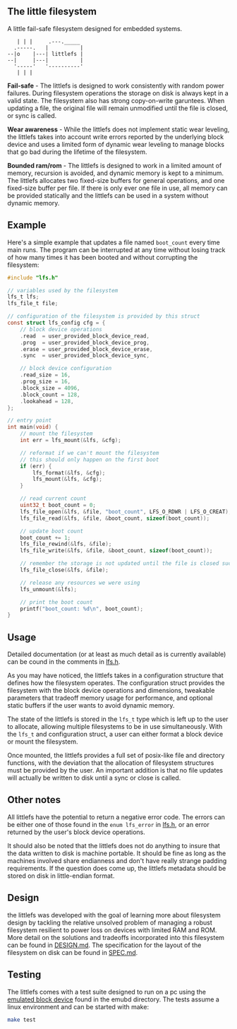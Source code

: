 ## The little filesystem

A little fail-safe filesystem designed for embedded systems.

```
   | | |     .---._____
  .-----.   |          |
--|o    |---| littlefs |
--|     |---|          |
  '-----'   '----------'
   | | |
```

**Fail-safe** - The littlefs is designed to work consistently with random
power failures. During filesystem operations the storage on disk is always
kept in a valid state. The filesystem also has strong copy-on-write garuntees.
When updating a file, the original file will remain unmodified until the
file is closed, or sync is called.

**Wear awareness** - While the littlefs does not implement static wear
leveling, the littlefs takes into account write errors reported by the
underlying block device and uses a limited form of dynamic wear leveling
to manage blocks that go bad during the lifetime of the filesystem.

**Bounded ram/rom** - The littlefs is designed to work in a
limited amount of memory, recursion is avoided, and dynamic memory is kept
to a minimum. The littlefs allocates two fixed-size buffers for general
operations, and one fixed-size buffer per file. If there is only ever one file
in use, all memory can be provided statically and the littlefs can be used
in a system without dynamic memory.

## Example

Here's a simple example that updates a file named `boot_count` every time
main runs. The program can be interrupted at any time without losing track
of how many times it has been booted and without corrupting the filesystem:

``` c
#include "lfs.h"

// variables used by the filesystem
lfs_t lfs;
lfs_file_t file;

// configuration of the filesystem is provided by this struct
const struct lfs_config cfg = {
    // block device operations
    .read  = user_provided_block_device_read,
    .prog  = user_provided_block_device_prog,
    .erase = user_provided_block_device_erase,
    .sync  = user_provided_block_device_sync,

    // block device configuration
    .read_size = 16,
    .prog_size = 16,
    .block_size = 4096,
    .block_count = 128,
    .lookahead = 128,
};

// entry point
int main(void) {
    // mount the filesystem
    int err = lfs_mount(&lfs, &cfg);

    // reformat if we can't mount the filesystem
    // this should only happen on the first boot
    if (err) {
        lfs_format(&lfs, &cfg);
        lfs_mount(&lfs, &cfg);
    }

    // read current count
    uint32_t boot_count = 0;
    lfs_file_open(&lfs, &file, "boot_count", LFS_O_RDWR | LFS_O_CREAT);
    lfs_file_read(&lfs, &file, &boot_count, sizeof(boot_count));

    // update boot count
    boot_count += 1;
    lfs_file_rewind(&lfs, &file);
    lfs_file_write(&lfs, &file, &boot_count, sizeof(boot_count));

    // remember the storage is not updated until the file is closed successfully
    lfs_file_close(&lfs, &file);

    // release any resources we were using
    lfs_unmount(&lfs);

    // print the boot count
    printf("boot_count: %d\n", boot_count);
}
```

## Usage

Detailed documentation (or at least as much detail as is currently available)
can be cound in the comments in [lfs.h](lfs.h).

As you may have noticed, the littlefs takes in a configuration structure that
defines how the filesystem operates. The configuration struct provides the
filesystem with the block device operations and dimensions, tweakable
parameters that tradeoff memory usage for performance, and optional
static buffers if the user wants to avoid dynamic memory.

The state of the littlefs is stored in the `lfs_t` type which is left up
to the user to allocate, allowing multiple filesystems to be in use
simultaneously. With the `lfs_t` and configuration struct, a user can either
format a block device or mount the filesystem.

Once mounted, the littlefs provides a full set of posix-like file and
directory functions, with the deviation that the allocation of filesystem
structures must be provided by the user. An important addition is that
no file updates will actually be written to disk until a sync or close
is called.

## Other notes

All littlefs have the potential to return a negative error code. The errors
can be either one of those found in the `enum lfs_error` in [lfs.h](lfs.h),
or an error returned by the user's block device operations.

It should also be noted that the littlefs does not do anything to insure
that the data written to disk is machine portable. It should be fine as
long as the machines involved share endianness and don't have really
strange padding requirements. If the question does come up, the littlefs
metadata should be stored on disk in little-endian format.

## Design

the littlefs was developed with the goal of learning more about filesystem
design by tackling the relative unsolved problem of managing a robust
filesystem resilient to power loss on devices with limited RAM and ROM.
More detail on the solutions and tradeoffs incorporated into this filesystem
can be found in [DESIGN.md](DESIGN.md). The specification for the layout
of the filesystem on disk can be found in [SPEC.md](SPEC.md).

## Testing

The littlefs comes with a test suite designed to run on a pc using the
[emulated block device](emubd/lfs_emubd.h) found in the emubd directory.
The tests assume a linux environment and can be started with make:

``` bash
make test
```
